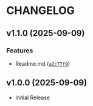 # CHANGELOG

<!-- version list -->

## v1.1.0 (2025-09-09)

### Features

- Readme.md
  ([`a2c77f9`](https://github.com/Danval-003/mathlib/commit/a2c77f92c1938e92eddaebf3b81761a2529f0f1d))


## v1.0.0 (2025-09-09)

- Initial Release
